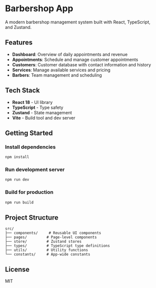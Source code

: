 # Barbershop App

A modern barbershop management system built with React, TypeScript, and Zustand.

## Features

- **Dashboard**: Overview of daily appointments and revenue
- **Appointments**: Schedule and manage customer appointments
- **Customers**: Customer database with contact information and history
- **Services**: Manage available services and pricing
- **Barbers**: Team management and scheduling

## Tech Stack

- **React 18** - UI library
- **TypeScript** - Type safety
- **Zustand** - State management
- **Vite** - Build tool and dev server

## Getting Started

### Install dependencies

```bash
npm install
```

### Run development server

```bash
npm run dev
```

### Build for production

```bash
npm run build
```

## Project Structure

```
src/
├── components/     # Reusable UI components
├── pages/         # Page-level components
├── store/         # Zustand stores
├── types/         # TypeScript type definitions
├── utils/         # Utility functions
└── constants/     # App-wide constants
```

## License

MIT
